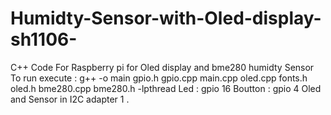 # Humidty-Sensor-with-Oled-display-sh1106-
C++ Code For Raspberry pi for Oled display and bme280 humidty Sensor
To run execute : g++ -o main gpio.h gpio.cpp main.cpp oled.cpp fonts.h oled.h bme280.cpp bme280.h  -lpthread
Led : gpio 16
Boutton : gpio 4
Oled and Sensor in I2C adapter 1 . 
